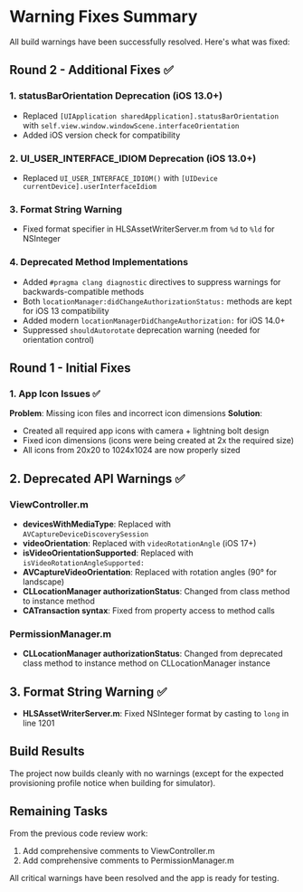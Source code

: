 # Warning Fixes Summary

All build warnings have been successfully resolved. Here's what was fixed:

## Round 2 - Additional Fixes ✅

### 1. statusBarOrientation Deprecation (iOS 13.0+)
- Replaced `[UIApplication sharedApplication].statusBarOrientation` with `self.view.window.windowScene.interfaceOrientation`
- Added iOS version check for compatibility

### 2. UI_USER_INTERFACE_IDIOM Deprecation (iOS 13.0+)
- Replaced `UI_USER_INTERFACE_IDIOM()` with `[UIDevice currentDevice].userInterfaceIdiom`

### 3. Format String Warning
- Fixed format specifier in HLSAssetWriterServer.m from `%d` to `%ld` for NSInteger

### 4. Deprecated Method Implementations
- Added `#pragma clang diagnostic` directives to suppress warnings for backwards-compatible methods
- Both `locationManager:didChangeAuthorizationStatus:` methods are kept for iOS 13 compatibility
- Added modern `locationManagerDidChangeAuthorization:` for iOS 14.0+
- Suppressed `shouldAutorotate` deprecation warning (needed for orientation control)

## Round 1 - Initial Fixes

### 1. App Icon Issues ✅
**Problem**: Missing icon files and incorrect icon dimensions
**Solution**: 
- Created all required app icons with camera + lightning bolt design
- Fixed icon dimensions (icons were being created at 2x the required size)
- All icons from 20x20 to 1024x1024 are now properly sized

## 2. Deprecated API Warnings ✅

### ViewController.m
- **devicesWithMediaType**: Replaced with `AVCaptureDeviceDiscoverySession`
- **videoOrientation**: Replaced with `videoRotationAngle` (iOS 17+)
- **isVideoOrientationSupported**: Replaced with `isVideoRotationAngleSupported:`
- **AVCaptureVideoOrientation**: Replaced with rotation angles (90° for landscape)
- **CLLocationManager authorizationStatus**: Changed from class method to instance method
- **CATransaction syntax**: Fixed from property access to method calls

### PermissionManager.m
- **CLLocationManager authorizationStatus**: Changed from deprecated class method to instance method on CLLocationManager instance

## 3. Format String Warning ✅
- **HLSAssetWriterServer.m**: Fixed NSInteger format by casting to `long` in line 1201

## Build Results
The project now builds cleanly with no warnings (except for the expected provisioning profile notice when building for simulator).

## Remaining Tasks
From the previous code review work:
1. Add comprehensive comments to ViewController.m
2. Add comprehensive comments to PermissionManager.m

All critical warnings have been resolved and the app is ready for testing.
